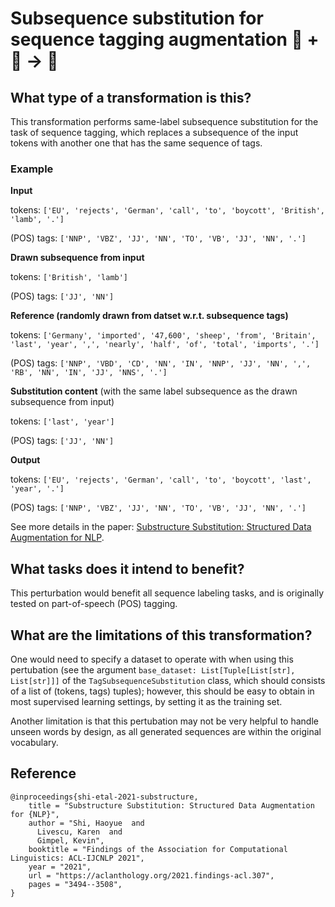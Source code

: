 # Subsequence substitution for sequence tagging augmentation 🦎  + 🦎 → 🐍


## What type of a transformation is this?
This transformation performs same-label subsequence substitution for the task of sequence tagging, which replaces a subsequence of the input tokens with another one that has the same sequence of tags.

### Example

**Input**

tokens: `['EU', 'rejects', 'German', 'call', 'to', 'boycott', 'British', 'lamb', '.']`

(POS) tags: `['NNP', 'VBZ', 'JJ', 'NN', 'TO', 'VB', 'JJ', 'NN', '.']`

**Drawn subsequence from input**

tokens: `['British', 'lamb']`

(POS) tags: `['JJ', 'NN']`

**Reference (randomly drawn from datset w.r.t. subsequence tags)**

tokens: `['Germany', 'imported', '47,600', 'sheep', 'from', 'Britain', 'last', 'year', ',', 'nearly', 'half', 'of', 'total', 'imports', '.']`

(POS) tags: `['NNP', 'VBD', 'CD', 'NN', 'IN', 'NNP', 'JJ', 'NN', ',', 'RB', 'NN', 'IN', 'JJ', 'NNS', '.']`

**Substitution content** (with the same label subsequence as the drawn subsequence from input)

tokens: `['last', 'year']`

(POS) tags: `['JJ', 'NN']`

**Output**

tokens: `['EU', 'rejects', 'German', 'call', 'to', 'boycott', 'last', 'year', '.']`

(POS) tags: `['NNP', 'VBZ', 'JJ', 'NN', 'TO', 'VB', 'JJ', 'NN', '.']`

See more details in the paper: [Substructure Substitution: Structured Data Augmentation for NLP](https://aclanthology.org/2021.findings-acl.307).

## What tasks does it intend to benefit?
This perturbation would benefit all sequence labeling tasks, and is originally tested on part-of-speech (POS) tagging.

## What are the limitations of this transformation?
One would need to specify a dataset to operate with when using this pertubation (see the argument `base_dataset: List[Tuple[List[str], List[str]]]` of the `TagSubsequenceSubstitution` class, which should consists of a list of (tokens, tags) tuples); however, this should be easy to obtain in most supervised learning settings, by setting it as the training set.

Another limitation is that this pertubation may not be very helpful to handle unseen words by design, as all generated sequences are within the original vocabulary.

## Reference
```
@inproceedings{shi-etal-2021-substructure,
    title = "Substructure Substitution: Structured Data Augmentation for {NLP}",
    author = "Shi, Haoyue  and
      Livescu, Karen  and
      Gimpel, Kevin",
    booktitle = "Findings of the Association for Computational Linguistics: ACL-IJCNLP 2021",
    year = "2021",
    url = "https://aclanthology.org/2021.findings-acl.307",
    pages = "3494--3508",
}
```